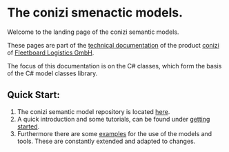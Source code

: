 # The **conizi smenactic models**.

Welcome to the landing page of the conizi semantic models.

These pages are part of the [technical documentation](https://fleetboard-logistics.github.io) of the product [conizi](https://conizi.de) of [Fleetboard Logistics GmbH](https://fleetboard-logistics.com).

The focus of this documentation is on the C# classes, which form the basis of the C# model classes library.

## Quick Start:

1. The conizi semantic model repository is located [here](https://github.com/fleetboard-logistics/semantic-model).
2. A quick introduction and some tutorials, can be found under [getting started](xref:articles.index).
3. Furthermore there are some [examples](xref:examples.index) for the use of the models and tools. These are constantly extended and adapted to changes.